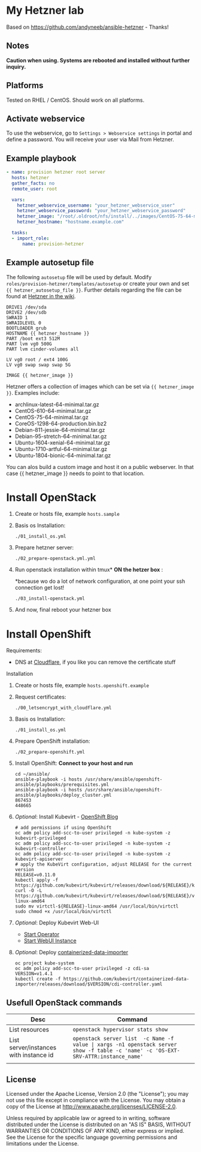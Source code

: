 # My Hetzner lab

Based on https://github.com/andyneeb/ansible-hetzner - Thanks!

Notes
-----

**Caution when using. Systems are rebooted and installed without further inquiry.**

Platforms
---------

Tested on RHEL / CentOS. Should work on all platforms.

Activate webservice
-------------------

To use the webservice, go to ``Settings > Webservice settings`` in portal and define a password. You will receive your user via Mail from Hetzner.

Example playbook
----------------

```yml
- name: provision hetzner root server
  hosts: hetzner
  gather_facts: no
  remote_user: root

  vars:
    hetzner_webservice_username: "your_hetzner_webservice_user"
    hetzner_webservice_password: "your_hetzner_webservice_password"
    hetzner_image: "/root/.oldroot/nfs/install/../images/CentOS-75-64-minimal.tar.gz"
    hetzner_hostname: "hostname.example.com"

  tasks:
  - import_role:
      name: provision-hetzner

```

Example autosetup file
----------------------

The following ``autosetup`` file  will be used by default. Modify ``roles/provision-hetzner/templates/autosetup`` or create your own and set ``{{ hetzner_autosetup_file }}``.
 Further details regarding the file can be found at [Hetzner in the wiki](https://wiki.hetzner.de/index.php/Installimage/en#autosetup).

```
DRIVE1 /dev/sda
DRIVE2 /dev/sdb
SWRAID 1
SWRAIDLEVEL 0
BOOTLOADER grub
HOSTNAME {{ hetzner_hostname }}
PART /boot ext3 512M
PART lvm vg0 500G
PART lvm cinder-volumes all

LV vg0 root / ext4 100G
LV vg0 swap swap swap 5G

IMAGE {{ hetzner_image }}
```

Hetzner offers a collection of images which can be set via ``{{ hetzner_image }}``. Examples include:

* archlinux-latest-64-minimal.tar.gz
* CentOS-610-64-minimal.tar.gz
* CentOS-75-64-minimal.tar.gz
* CoreOS-1298-64-production.bin.bz2
* Debian-811-jessie-64-minimal.tar.gz
* Debian-95-stretch-64-minimal.tar.gz
* Ubuntu-1604-xenial-64-minimal.tar.gz
* Ubuntu-1710-artful-64-minimal.tar.gz
* Ubuntu-1804-bionic-64-minimal.tar.gz

You can alos build a custom image and host it on a public webserver. In that case {{ hetzner_image }} needs to point to that location.

# Install OpenStack

 1) Create or hosts file, example ```hosts.sample```
 2) Basis os Installation: 
      ```
      ./01_install_os.yml
      ```
 3) Prepare hetzner server: 
      ``` 
      ./02_prepare-openstack.yml.yml
      ```
 4) Run openstack installation within tmux* **ON the hetzer 
 box** : 
      
      *because wo do a lot of network configuration, at one point your ssh connection get lost!
     ``` 
     ./03_install-openstack.yml
     ```
 5) And now, final reboot your hetzner box

# Install OpenShift

Requirements:
 - DNS at [Cloudflare](https://www.cloudflare.com/), if you like you can remove the certificate stuff

Installation
 1) Create or hosts file, example ```hosts.openshift.example```
 2) Request certificates: 
      ```
      ./00_letsencrypt_with_cloudflare.yml
      ```
 3) Basis os Installation: 
      ```
      ./01_install_os.yml
      ```
 4) Prepare OpenShift installation:   
      ```
      ./02_prepare-openshift.yml
      ```
 5) Install OpenShift: **Connect to your host and run**
    ``` 
    cd ~/ansible/ 
    ansible-playbook -i hosts /usr/share/ansible/openshift-ansible/playbooks/prerequisites.yml
    ansible-playbook -i hosts /usr/share/ansible/openshift-ansible/playbooks/deploy_cluster.yml
    867453
    448665
    ```
 6) *Optional*: Install Kubevirt - [OpenShift Blog](https://blog.openshift.com/getting-started-with-kubevirt/)
    ```
    # add permissions if using OpenShift
    oc adm policy add-scc-to-user privileged -n kube-system -z kubevirt-privileged
    oc adm policy add-scc-to-user privileged -n kube-system -z kubevirt-controller
    oc adm policy add-scc-to-user privileged -n kube-system -z kubevirt-apiserver
    # apply the KubeVirt configuration, adjust RELEASE for the current version
    RELEASE=v0.11.0
    kubectl apply -f https://github.com/kubevirt/kubevirt/releases/download/${RELEASE}/kubevirt.yaml
    curl -O -L https://github.com/kubevirt/kubevirt/releases/download/${RELEASE}/virtctl-${RELEASE}-linux-amd64
    sudo mv virtctl-${RELEASE}-linux-amd64 /usr/local/bin/virtctl
    sudo chmod +x /usr/local/bin/virtctl
    ```
 7) *Optional*: Deploy Kubevirt Web-UI
    - [Start Operator](https://github.com/kubevirt/web-ui-operator#variant-1-the-openshift-console-is-installed)
    - [Start WebUI Instance](https://github.com/kubevirt/web-ui-operator#fire-web-ui-deployment)

 8) *Optional*: Deploy [containerized-data-importer](https://github.com/kubevirt/containerized-data-importer)
    ```
    oc project kube-system
    oc adm policy add-scc-to-user privileged -z cdi-sa
    VERSION=v1.4.1
    kubectl create -f https://github.com/kubevirt/containerized-data-importer/releases/download/$VERSION/cdi-controller.yaml
    ```

## Usefull OpenStack commands 

| Desc | Command |
|------|---------|
| List resources     |    ```openstack hypervisor stats show ```     |
| List server/instances with instance id     | ```openstack server list  -c Name -f value \| xargs -n1 openstack server show -f table -c 'name' -c 'OS-EXT-SRV-ATTR:instance_name'```        |
|      |         |

License
-------

Licensed under the Apache License, Version 2.0 (the "License");
you may not use this file except in compliance with the License.
You may obtain a copy of the License at http://www.apache.org/licenses/LICENSE-2.0.

Unless required by applicable law or agreed to in writing, software
distributed under the License is distributed on an "AS IS" BASIS,
WITHOUT WARRANTIES OR CONDITIONS OF ANY KIND, either express or implied.
See the License for the specific language governing permissions and
limitations under the License.


